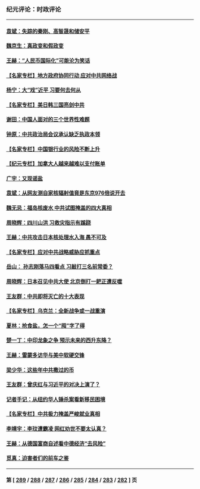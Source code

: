 ### 纪元评论：时政评论
---
#### [袁斌：失踪的秦刚、高智晟和储安平](../../pages/nsc1025/n14065886.md) 
#### [魏京生：真政变和假政变](../../pages/nsc1025/n14065867.md) 
#### [王赫：“人民币国际化”可能沦为笑话](../../pages/nsc1025/n14065448.md) 
#### [【名家专栏】地方政府协同行动 应对中共网络战](../../pages/nsc1025/n14064076.md) 
#### [杨宁：大“戏”近平 习要何去何从](../../pages/nsc1025/n14065471.md) 
#### [【名家专栏】美日韩三国亮剑中共](../../pages/nsc1025/n14065312.md) 
#### [谢田：中国人面对的三个世界性难题](../../pages/nsc1025/n14064892.md) 
#### [钟原：中共政治局会议承认缺乏执政本领](../../pages/nsc1025/n14064902.md) 
#### [【名家专栏】中国银行业的风险不断上升](../../pages/nsc1025/n14064074.md) 
#### [【纪元专栏】加拿大人越来越难以支付账单](../../pages/nsc1025/n14064846.md) 
#### [广宇：又现谣盐](../../pages/nsc1025/n14064679.md) 
#### [袁斌：从网友测自家核辐射值竟是东京976倍说开去](../../pages/nsc1025/n14064498.md) 
#### [魏无忌：福岛核废水 中共试图掩盖的四大真相](../../pages/nsc1025/n14064454.md) 
#### [周晓辉：四川山洪 习救灾指示有蹊跷](../../pages/nsc1025/n14064124.md) 
#### [王赫：中共攻击日本核处理水入海 愚不可及](../../pages/nsc1025/n14064268.md) 
#### [【名家专栏】应对中共战略威胁应抓重点](../../pages/nsc1025/n14061645.md) 
#### [岳山： 孙志刚落马四看点 习敲打三名前常委？](../../pages/nsc1025/n14063653.md) 
#### [周晓辉：日本召见中共大使 北京倒打一耙正遭反噬](../../pages/nsc1025/n14064067.md) 
#### [王友群：中共即将灭亡的十大表现](../../pages/nsc1025/n14063629.md) 
#### [【名家专栏】乌克兰：全新战争或一战重演](../../pages/nsc1025/n14059639.md) 
#### [夏林：抢食盐，怎一个“囤”字了得](../../pages/nsc1025/n14063438.md) 
#### [楚一丁：中印龙象之争 预示未来的西升东降？](../../pages/nsc1025/n14063457.md) 
#### [王赫：雷蒙多访华与美中软硬交锋](../../pages/nsc1025/n14063124.md) 
#### [梁少华：这些年中共撒过的币](../../pages/nsc1025/n14062966.md) 
#### [王友群：曾庆红与习近平的对决上演了？](../../pages/nsc1025/n14062941.md) 
#### [记者手记：从纽约华人锤杀案看新移民困境](../../pages/nsc1025/n14062366.md) 
#### [【名家专栏】中共极力掩盖严峻就业真相](../../pages/nsc1025/n14062018.md) 
#### [李靖宇：李玟遭霸凌 网红劝世不要太认真？](../../pages/nsc1025/n14062775.md) 
#### [王赫：从德国富商自述看中德经济“去风险”](../../pages/nsc1025/n14062412.md) 
#### [觅真：迫害者们的前车之鉴](../../pages/nsc1025/n14062497.md) 

---
#### 第 [ [289](./289.md) / [288](./288.md) / [287](./287.md) / [286](./286.md) / [285](./285.md) / [284](./284.md) / [283](./283.md) / [282](./282.md) ] 页
